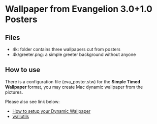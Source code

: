 # Wallpaper from Evangelion 3.0+1.0 Posters

## Files

- 4k: folder contains three wallpapers cut from posters
- 4k/greeter.png: a simple greeter background without anyone

## How to use

There is a configuration file (eva_poster.stw) for the **Simple Timed Wallpaper** format, you may create Mac dynamic wallpaper from the pictures.

Please also see link below:

- [How to setup your Dynamic Wallpaper](https://dynamicwallpaper.club/how-to)
- [wallutils](https://github.com/xyproto/wallutils)